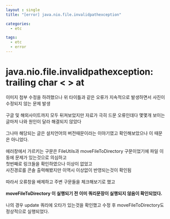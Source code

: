```yaml
---
layout : single
title: "[error] java.nio.file.invalidpathexception"

categories:
  - etc

tags:
  - etc
  - error
---
```


# java.nio.file.invalidpathexception: trailing char < > at

이미지 첨부 수정을 하려했으나 위 타이틀과 같은 오류가 지속적으로 발생하면서 사진이 수정되지 않는 문제 발생<br><br>구글 및 해외사이트까지 모두 뒤져보았지만 자료가 극히 드문 오류인데다 몇몇개 보이는 글마저 나와 원인이 달라 해결되지 않았다<br><br>그나마 해당되는 글은 설치언어의 버전때문이라는 이야기였고 확인해보았으나 이 때문은 아니었다. <br><br>에러창에서 가르키는 구문은 FileUtils과 moveFileToDirectory 구문이었기에 파일 이동에 문제가 있는것으로 의심하고<br>첫번째로 링크들을 확인하였으나 이상이 없었고<br>사진경로를 콘솔 출력해봤지만 이역시 이상없이 반영되는것이 확인됨<br><br>따라서 오류창을 배제하고 주변 구문들을 체크해보기로 했고<br><br>**moveFileToDirectory 이 실행되기 전 이미 쿼리문장이 실행되지 않음이 확인되었다.**<br><br>나의 경우 update 쿼리에 오타가 있는것을 확인했고 수정 후 moveFileToDirectory도 정상적으로 실행되었다.
